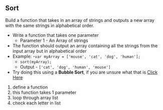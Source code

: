 ## Sort

Build a function that takes in an array of strings and outputs a new array with the same strings in alphabetical order. 

- Write a function that takes one parameter
	- Parameter 1 - An Array of strings
- The function should output an array containing all the strings from the input array but in alphabetical order
- Example:
	-`var myArray = ['mouse', 'cat', 'dog', 'human'];`
	- `sort(myArray);`
	- Output - `['cat', 'dog', 'human', 'mouse']`
- Try doing this using a **Bubble Sort**, if you are unsure what that is <a href="https://www.google.com" target="_blank">Click Here</a>

1. define a function
2. this function takes 1 parameter
3. loop through array list
4. check each letter in list